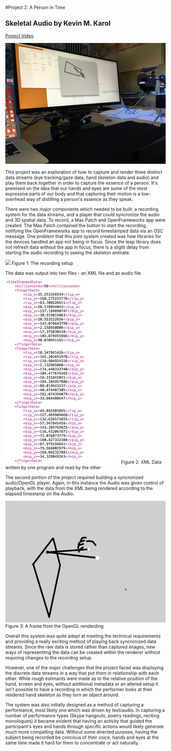 #Project 2: A Person in Time
## Skeletal Audio by Kevin M. Karol

[Project Video](https://youtu.be/adVzy3vWFUM)


![](images/setup_lowPerspective.jpg)

This project was an exploration of how to capture and render three distinct data streams (eye tracking/gaze data, hand skeleton data and audio) and play them back together in order to capture the essence of a person.  It's premised on the idea that our hands and eyes are some of the most expressive parts of our body and that capturing their motion is a low-overhead way of distilling a person's essence as they speak.


There were two major components which needed to be built: a recording system for the data streams, and a player that could syncronize the audio and 3D spatial data.  To record, a Max Patch and OpenFrameworks app were created.  The Max Patch contained the button to start the recording, notifying the OpenFrameworks app to record timestamped data via an OSC message.  One problem that this joint system created was how libraries for the devices handled an app not being in focus.  Since the leap library does not refresh data without the app in focus, there is a slight delay from starting the audio recording to seeing the skeleton animate.

![](images/recordingScreenView)
Figure 1: The recording setup

The data was output into two files - an XML file and an audio file.


![](images/xml_data.png)
Figure 2: XML Data written by one program and read by the other


The second portion of the project required building a syncronized audio/OpenGL player.  Again, in this instance the Audio was given control of playback, with the data from the XML being rendered according to the elapsed timestamp on the Audio.

![](images/rendered_Skeleton.png)
Figure 3: A frame from the OpenGL renderding

Overall this system was quite adept at meeting the technical requirements and providing a really exciting method of playing back syncronized data streams.  Since the raw data is stored rather than captured images, new ways of representitng the data can be created within the renderer without requiring changes to the recording setup.

However, one of the major challenges that the project faced was displaying the discrete data streams in a way that put them in relationship with each other.  While rough estimants were made as to the relative position of the hand, screen and eyes, without additional metadata or an altered setup it isn't possible to have a recording in which the performer looks at their rendered hand skeleton as they turn an object around.

The system was also initially designed as a method of capturing a performance, most likely one which was driven by text/audio.  In capturing a number of performance types (Skype hangouts, poetry readings, reciting monologues) it became evident that having an activity that guided the participant's eyes and hands through specific actions would likely generate much more compelling data.  Without some directed purpose, having the subject being recorded be concious of their voice, hands and eyes at the same time made it hard for them to concentrate or act naturally.
